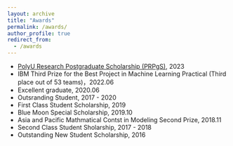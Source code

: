 ```yaml
---
layout: archive
title: "Awards"
permalink: /awards/
author_profile: true
redirect_from:
  - /awards
---
```


+ [PolyU Research Postgraduate Scholarship (PRPgS)](https://www.polyu.edu.hk/comp/study/research-postgraduate-programme/phd-and-mphil-in-computing/), 2023
+ IBM Third Prize for the Best Project in Machine Learning Practical (Third place out of 53 teams)，2022.06
+ Excellent graduate, 2020.06
+ Outsranding Student, 2017 - 2020
+ First Class Student Scholarship, 2019
+ Blue Moon Special Scholarship, 2019.10
+ Asia and Pacific Mathmatical Contst in Modeling Second Prize, 2018.11
+ Second Class Student Sholarship, 2017 - 2018
+ Outstanding New Student Scholarship, 2016
